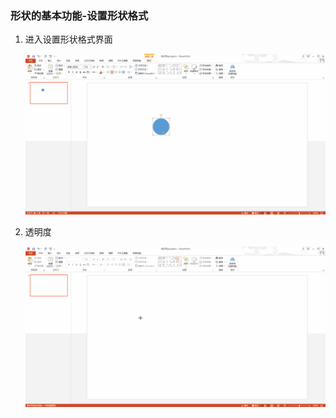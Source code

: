 ### 形状的基本功能-设置形状格式

1. 进入设置形状格式界面

   ![进入设置形状格式界面](https://raw.githubusercontent.com/huxiaoning/img/master/20201023224407.gif)

2. 透明度

   ![透明度](https://raw.githubusercontent.com/huxiaoning/img/master/20201023224859.gif)